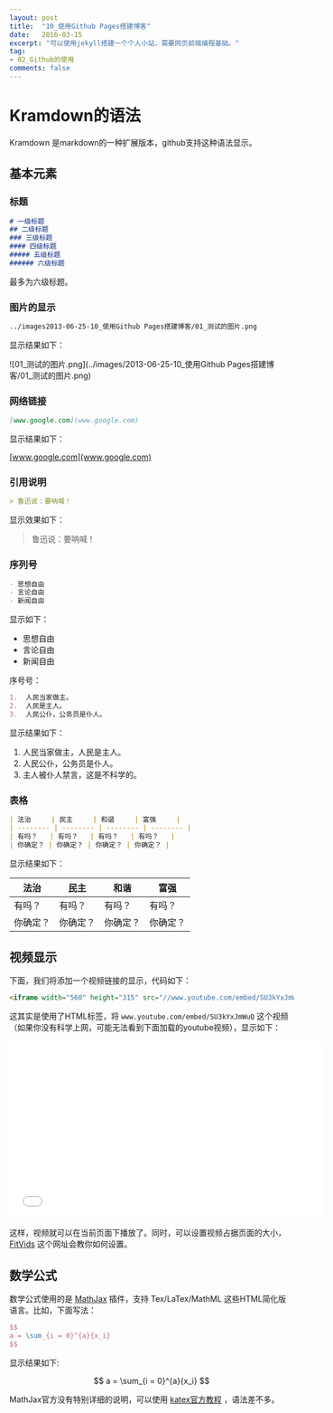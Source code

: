 ```yaml
---
layout: post
title:  "10_使用Github Pages搭建博客"
date:   2016-03-15
excerpt: "可以使用jekyll搭建一个个人小站，需要网页前端编程基础。"
tag:
- 02_Github的使用
comments: false
---
```



# Kramdown的语法

Kramdown 是markdown的一种扩展版本，github支持这种语法显示。

## 基本元素

### 标题

```markdown
# 一级标题
## 二级标题
### 三级标题
#### 四级标题
##### 五级标题
###### 六级标题
```

最多为六级标题。

### 图片的显示

```markdown
../images2013-06-25-10_使用Github Pages搭建博客/01_测试的图片.png
```

显示结果如下：

![01_测试的图片.png](../images/2013-06-25-10_使用Github Pages搭建博客/01_测试的图片.png)

### 网络链接

```markdown
[www.google.com](www.google.com)
```

显示结果如下：

[www.google.com](www.google.com) 

### 引用说明

```markdown
> 鲁迅说：要呐喊！
```

显示效果如下：

>   鲁迅说：要呐喊！

### 序列号

```markdown
- 思想自由
- 言论自由
- 新闻自由
```

显示如下：

- 思想自由
- 言论自由
- 新闻自由

序号号：

```markdown
1.  人民当家做主。
2.  人民是主人。
3.  人民公仆，公务员是仆人。
```

显示结果如下：

1.  人民当家做主，人民是主人。
2.  人民公仆，公务员是仆人。
3.  主人被仆人禁言，这是不科学的。

### 表格

```markdown
| 法治     | 民主     | 和谐     | 富强     |
| -------- | -------- | -------- | -------- |
| 有吗？   | 有吗？   | 有吗？   | 有吗？   |
| 你确定？ | 你确定？ | 你确定？ | 你确定？ |
```

显示结果如下：

| 法治     | 民主     | 和谐     | 富强     |
| -------- | -------- | -------- | -------- |
| 有吗？   | 有吗？   | 有吗？   | 有吗？   |
| 你确定？ | 你确定？ | 你确定？ | 你确定？ |

## 视频显示

下面，我们将添加一个视频链接的显示，代码如下：

```markdown
<iframe width="560" height="315" src="//www.youtube.com/embed/SU3kYxJmWuQ" frameborder="0"> </iframe>
```

这其实是使用了HTML标签，将 `www.youtube.com/embed/SU3kYxJmWuQ` 这个视频（如果你没有科学上网，可能无法看到下面加载的youtube视频），显示如下：

<iframe width="560" height="315" src="//www.youtube.com/embed/SU3kYxJmWuQ" frameborder="0"> </iframe>

这样，视频就可以在当前页面下播放了。同时，可以设置视频占据页面的大小， [FitVids](http://fitvidsjs.com/) 这个网址会教你如何设置。

## 数学公式

数学公式使用的是 [MathJax](http://www.mathjax.org/) 插件，支持 Tex/LaTex/MathML 这些HTML简化版语言。比如，下面写法：

```latex
$$
a = \sum_{i = 0}^{a}{x_i}
$$
```
显示结果如下:

$$
a = \sum_{i = 0}^{a}{x_i}
$$


MathJax官方没有特别详细的说明，可以使用 [katex官方教程](https://katex.org/docs/supported.html) ，语法差不多。